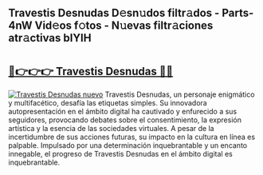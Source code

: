 ## Travestis Desnudas D𝚎sn𝚞dos filtr𝚊dos - Parts-4nW Vid𝚎os f𝚘tos - N𝚞evas filtr𝚊ciones atr𝚊ctivas bIYIH

# <h2><a href="http://mb2y6qo.tromn.icu/?c=Travestis+Desnudas">🔗👉👉👉 Travestis Desnudas 🔗🔗</a></h2>

[![Travestis Desnudas nuevo](https://i.imgur.com/pEAQMta.gif)](http://mb2y6qo.tromn.icu/?c=Travestis+Desnudas)
Travestis Desnudas, un personaje enigmático y multifacético, desafía las etiquetas simples. Su innovadora autopresentación en el ámbito digital ha cautivado y enfurecido a sus seguidores, provocando debates sobre el consentimiento, la expresión artística y la esencia de las sociedades virtuales. A pesar de la incertidumbre de sus acciones futuras, su impacto en la cultura en línea es palpable. Impulsado por una determinación inquebrantable y un encanto innegable, el progreso de Travestis Desnudas en el ámbito digital es inquebrantable.
